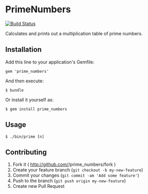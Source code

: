 # PrimeNumbers

[![Build Status](https://travis-ci.org/decioferreira/prime_numbers.png?branch=master)](https://travis-ci.org/decioferreira/prime_numbers)

Calculates and prints out a multiplication table of prime numbers.

## Installation

Add this line to your application's Gemfile:

    gem 'prime_numbers'

And then execute:

    $ bundle

Or install it yourself as:

    $ gem install prime_numbers

## Usage

    $ ./bin/prime [n]

## Contributing

1. Fork it ( http://github.com/<my-github-username>/prime_numbers/fork )
2. Create your feature branch (`git checkout -b my-new-feature`)
3. Commit your changes (`git commit -am 'Add some feature'`)
4. Push to the branch (`git push origin my-new-feature`)
5. Create new Pull Request
